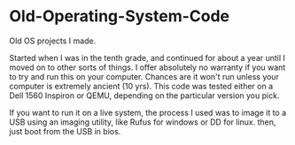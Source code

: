 # Old-Operating-System-Code
Old OS projects I made.

Started when I was in the tenth grade, and continued for about a year until I moved on to other sorts of things.
I offer absolutely no warranty if you want to try and run this on your computer. 
Chances are it won't run unless your computer is extremely ancient (10 yrs).
This code was tested either on a Dell 1560 Inspiron or QEMU, depending on the particular version you pick.

If you want to run it on a live system, the process I used was to image it to a USB using an imaging utility, like 
Rufus for windows or DD for linux. then, just boot from the USB in bios.
